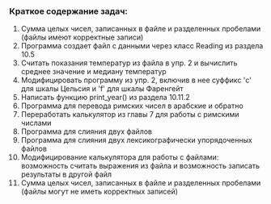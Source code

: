 ### Краткое содержание задач:

1. Сумма целых чисел, записанных в файле и разделенных пробелами (файлы имеют корректные записи)
2. Программа создает файл с данными через класс Reading из раздела 10.5
3. Считать показания температур из файла в упр. 2 и вычислить среднее значение и медиану температур
4. Модифицировать программу из упр. 2, включив в нее суффикс 'c' для шкалы Цельсия и 'f' для шкалы Фаренгейт
5. Написать функцию print_year() из раздела 10.11.2
6. Программа для перевода римских чисел в арабские и обратно
7. Переработать калькулятор из главы 7 для работы с римскими числами
8. Программа для слияния двух файлов
9. Программа для слияния двух лексикографически упорядоченных файлов
10. Модифицирование калькулятора для работы с файлами: возможность считать выражения из файла и возможность записать результаты в другой файл
11. Сумма целых чисел, записанных в файле и разделенных пробелами (файлы могут не иметь корректных записей)